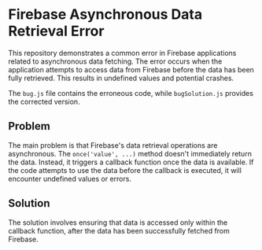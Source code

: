 # Firebase Asynchronous Data Retrieval Error

This repository demonstrates a common error in Firebase applications related to asynchronous data fetching. The error occurs when the application attempts to access data from Firebase before the data has been fully retrieved.  This results in undefined values and potential crashes.

The `bug.js` file contains the erroneous code, while `bugSolution.js` provides the corrected version.

## Problem
The main problem is that Firebase's data retrieval operations are asynchronous. The `once('value', ...)` method doesn't immediately return the data.  Instead, it triggers a callback function once the data is available. If the code attempts to use the data before the callback is executed, it will encounter undefined values or errors.

## Solution
The solution involves ensuring that data is accessed only within the callback function, after the data has been successfully fetched from Firebase.